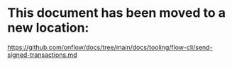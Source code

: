 # This document has been moved to a new location:

https://github.com/onflow/docs/tree/main/docs/tooling/flow-cli/send-signed-transactions.md
